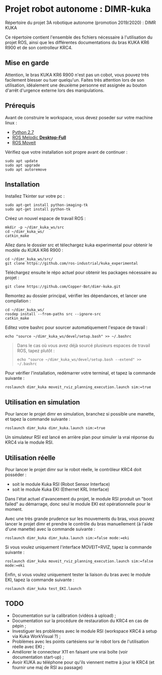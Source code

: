 # Projet robot autonome : DIMR-kuka
Répertoire du projet 3A robotique autonome (promotion 2019/2020) : DIMR KUKA

Ce répertoire contient l'ensemble des fichiers nécessaire à l'utilisation du projet ROS, ainsi que les différentes documentations du bras KUKA KR6 R900 et de son controlleur KRC4.



## Mise en garde

Attention, le bras KUKA KR6 R900 n'est pas un cobot, vous pouvez très facilement blesser ou tuer quelqu'un. Faites très attention lors de son utilisation, idéalement une deuxième personne est assignée au bouton d'arrêt d'urgence externe lors des manipulations.



## Prérequis

Avant de construire le workspace, vous devez poseder sur votre machine linux :

* [Python 2.7](https://stackoverflow.com/a/59632121)
* [ROS Melodic **Desktop-Full**](https://wiki.ros.org/melodic/Installation/Ubuntu)
* [ROS Moveit](https://moveit.ros.org/install/)

Vérifiez que votre installation soit propre avant de continuer :

```
sudo apt update
sudo apt upgrade
sudo apt autoremove
```



## Installation

Installez Tkinter sur votre pc :
```
sudo apt-get install python-imaging-tk
sudo apt-get install python-tk
```


Créez un nouvel espace de travail ROS :

```
mkdir -p ~/dimr_kuka_ws/src
cd ~/dimr_kuka_ws/
catkin_make
```

Allez dans le dossier src et télechargez kuka experimental pour obtenir le modèle du KUKA KR6 R900 :

```
cd ~/dimr_kuka_ws/src/
git clone https://github.com/ros-industrial/kuka_experimental
```

Téléchargez ensuite le répo actuel pour obtenir les packages nécessaire au projet :

```
git clone https://github.com/Copper-Bot/dimr-kuka.git
```

Remontez au dossier principal, vérifier les dépendances, et lancer une compilation :

```
cd ~/dimr_kuka_ws/
rosdep install --from-paths src --ignore-src
catkin_make
```

Editez votre bashrc pour sourcer automatiquement l'espace de travail :

```
echo "source ~/dimr_kuka_ws/devel/setup.bash" >> ~/.bashrc
```

>  Dans le cas où vous avez déjà sourcé plusieurs espaces de travail ROS, tapez plutôt :
>
> ```
> echo "source ~/dimr_kuka_ws/devel/setup.bash --extend" >> ~/.bashrc
> ```

Pour vérifier l'installation, redémarrer votre terminal, et tapez la commande suivante :

```
roslaunch dimr_kuka moveit_rviz_planning_execution.launch sim:=true
```



## Utilisation en simulation

Pour lancer le projet dimr en simulation, branchez si possible une manette, et tapez la commande suivante :

```
roslaunch dimr_kuka dimr_kuka.launch sim:=true
```

Un simulateur RSI est lancé en arrière plan pour simuler la vrai réponse du KRC4 via le module RSI.

## Utilisation réelle

Pour lancer le projet dimr sur le robot réelle, le contrôleur KRC4 doit posséder :

* soit le module Kuka RSI (Robot Sensor Interface)
* soit le module Kuka EKI (Ethernet KRL Interface)

Dans l'état actuel d'avancement du projet, le module RSI produit un "boot failed" au démarrage, donc seul le module EKI est opérationnelle pour le moment.

Avec une très grande prudence sur les mouvements du bras, vous pouvez lancer le projet dimr et prendre le contrôle du bras manuellement (à l'aide d'une manette) avec la commande suivante :

```
roslaunch dimr_kuka dimr_kuka.launch sim:=false mode:=eki
```

Si vous voulez uniquement l'interface MOVEIT+RVIZ, tapez la commande suivante :

```
roslaunch dimr_kuka moveit_rviz_planning_execution.launch sim:=false mode:=eki
```

Enfin, si vous voulez uniquement tester la liaison du bras avec le module EKI, tapez la commande suivante :

```
roslaunch dimr_kuka test_EKI.launch
```



## TODO

* Documentation sur la calibration (vidéos à upload) ;
* Documentation sur la procédure de restauration du KRC4 en cas de pépin ;
* Investiguer les problèmes avec le module RSI (workspace KRC4 à setup via Kuka WorkVisual ?) ;
* Problèmes avec les points cartésiens sur le robot lors de l'utilisation réelle avec EKI ;
* Améliorer le connecteur X11 en faisant une vrai boîte (voir documentation start-up) ;
* Avoir KUKA au téléphone pour qu'ils viennent mettre à jour le KRC4 (et fournir une maj de RSI au passage)
